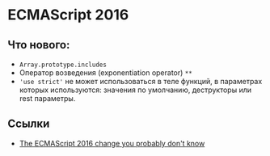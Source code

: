 # ECMAScript 2016

## Что нового:

* `Array.prototype.includes`
* Оператор возведения (exponentiation operator) `**`
* `'use strict'` не может использоваться в теле функций, в параметрах которых используются: значения по умолчанию, деструкторы или rest параметры.

## Ссылки

* [The ECMAScript 2016 change you probably don't know](https://www.nczonline.net/blog/2016/10/the-ecmascript-2016-change-you-probably-dont-know/)
